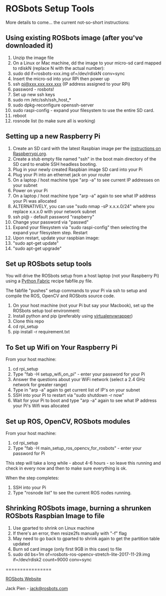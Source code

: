 ROSbots Setup Tools
====================

More details to come... the current not-so-short instructions:

## Using existing ROSbots image (after you've downloaded it)
1. Unzip the image file
1. On a Linux or Mac machine, dd the image to your micro-sd card mapped to rdiskN (replace N with the actual number):
  1. sudo dd if=rosbots-xxx.img of=/dev/rdiskN conv=sync
1. Insert the micro-sd into your RPi then power up
1. ssh pi@xxx.xxx.xxx.xxx (IP address assigned to your RPi)
1. password - rosbots!
1. Set up new ssh keys
 1. sudo rm /etc/ssh/ssh_host_*
 1. sudo dpkg-reconfigure openssh-server
1. sudo raspi-config - expand your filesystem to use the entire SD card.
1. reboot
1. rosnode list (to make sure all is working)

## Setting up a new Raspberry Pi

1. Create an SD card with the latest Raspbian image per the [instructions on Raspberrypi.org](https://www.raspberrypi.org/downloads/raspbian/).
1. Create a stub empty file named "ssh" in the boot main directory of the SD card to enable SSH headless booting.
1. Plug in your newly created Raspbian image SD card into your Pi
1. Plug your Pi into an ethernet jack on your router
1. On a laptop / host machine type "arp -a" to see current IP addresses on your subnet
1. Power on your Pi
1. On a laptop / host machine type "arp -a" again to see what IP address your Pi was allocated
1. ALTERNATIVELY, you can use "sudo nmap -sP x.x.x.0/24" where you replace x.x.x.0 with your network subnet
1. ssh pi@<theipaddress> - default password "raspberry"
1. Change your password via "passwd"
1. Expand your filesystem via "sudo raspi-config" then selecting the expand your filesystem step.  Restart
1. Upon restart, update your raspbian image:
  1. "sudo apt-get update"
  1. "sudo apt-get upgrade"

## Set up ROSbots setup tools
You will drive the ROSbots setup from a host laptop (not your Raspberry Pi) using a [Python Fabric](http://www.fabfile.org/) recipe fabfile.py file.  

The fabfile "pushes" setup commands to your Pi via ssh to setup and compile the ROS, OpenCV and ROSbots source code.

1. On your host machine (not your Pi but say your Macbook), set up the ROSbots setup tool environment:
  1. Install python and pip (preferably using [virtualenvwrapper](https://pypi.python.org/pypi/virtualenvwrapper)) 
  1. Clone this repo
  1. cd rpi_setup
  1. pip install -r requirement.txt

## To Set up Wifi on Your Raspberry Pi

From your host machine:

1. cd rpi_setup
1. Type "fab -H <ipaddressforyourpi> setup\_wifi\_on\_pi" - enter your password for your Pi
1. Answer the questions about your WiFi network (select a 2.4 GHz network for greater range)
1. Type in "arp -a" again to get current list of IP's on your subnet
1. SSH into your Pi to restart via "sudo shutdown -r now"
1. Wait for your Pi to boot and type "arp -a" again to see what IP address your Pi's Wifi was allocated

## Set up ROS, OpenCV, ROSbots modules

From your host machine:

1. cd rpi_setup
1. Type "fab -H <wifiipaddressforyourpi> main_setup_ros_opencv_for_rosbots" - enter your password for Pi

This step will take a long while - about 4-6 hours - so leave this running and check in every now and then to make sure everything is ok.

When the step completes:

1. SSH into your Pi
1. Type "rosnode list" to see the current ROS nodes running.



## Shrinking ROSbots image, burning a shrunken ROSbots Raspbian Image to file
1. Use gparted to shrink on Linux machine
  1. If there's an error, then resize2fs manually with "-f" flag
  1. May need to go back to gparted to shrink again to get the partition table updated
1. Burn sd card image (only first 9GB in this case) to file
  1. sudo dd bs=1m of=rosbots-ros-opencv-stretch-lite-2017-11-29.img if=/dev/rdisk2 count=9000 conv=sync


================

[ROSbots Website](www.rosbots.com)

Jack Pien - jack@rosbots.com